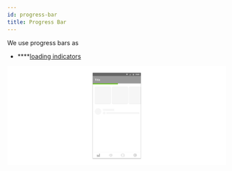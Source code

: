 ```yaml
---
id: progress-bar
title: Progress Bar
---
```


We use progress bars as

* \*\*\*\*[loading indicators](../../feedback-scenarios/loading-indicator.md)

![](../../../img/android_progressbar.jpg)

